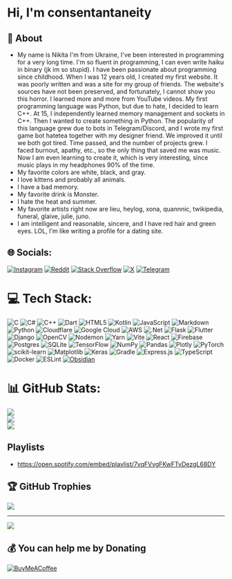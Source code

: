 # Hi, I'm consentantaneity

## 🐥 About

- My name is Nikita I'm from Ukraine, I've been interested in programming for a very long time. I'm so fluent in programming, I can even write haiku in binary (jk im so stupid). I have been passionate about programming since childhood. When I was 12 years old, I created my first website. It was poorly written and was a site for my group of friends. The website's sources have not been preserved, and fortunately, I cannot show you this horror. I learned more and more from YouTube videos. My first programming language was Python, but due to hate, I decided to learn C++. At 15, I independently learned memory management and sockets in C++. Then I wanted to create something in Python. The popularity of this language grew due to bots in Telegram/Discord, and I wrote my first game bot hatetea together with my designer friend. We improved it until we both got tired. Time passed, and the number of projects grew. I faced burnout, apathy, etc., so the only thing that saved me was music. Now I am even learning to create it, which is very interesting, since music plays in my headphones 90% of the time.
- My favorite colors are white, black, and gray. 
- I love kittens and probably all animals. 
- I have a bad memory.
- My favorite drink is Monster.
- I hate the heat and summer. 
- My favorite artists right now are lieu, heylog, xona, quannnic, twikipedia, funeral, glaive, julie, juno. 
- I am intelligent and reasonable, sincere, and I have red hair and green eyes. LOL, I'm like writing a profile for a dating site.

## 🌐 Socials:
[![Instagram](https://img.shields.io/badge/Instagram-%23E4405F.svg?logo=Instagram&logoColor=white)](https://instagram.com/consentantaneityy) [![Reddit](https://img.shields.io/badge/Reddit-%23FF4500.svg?logo=Reddit&logoColor=white)](https://reddit.com/user/tantaneity) [![Stack Overflow](https://img.shields.io/badge/-Stackoverflow-FE7A16?logo=stack-overflow&logoColor=white)](https://stackoverflow.com/users/18911964) [![X](https://img.shields.io/badge/X-black.svg?logo=X&logoColor=white)](https://x.com/consentantan) [![Telegram](https://img.shields.io/badge/Telegram-2CA5E0?logo=telegram&logoColor=white)](https://t.me/consentantaneity)

# 💻 Tech Stack:
![C](https://img.shields.io/badge/c-%2300599C.svg?style=plastic&logo=c&logoColor=white) ![C#](https://img.shields.io/badge/c%23-%23239120.svg?style=plastic&logo=csharp&logoColor=white) ![C++](https://img.shields.io/badge/c++-%2300599C.svg?style=plastic&logo=c%2B%2B&logoColor=white) ![Dart](https://img.shields.io/badge/dart-%230175C2.svg?style=plastic&logo=dart&logoColor=white) ![HTML5](https://img.shields.io/badge/html5-%23E34F26.svg?style=plastic&logo=html5&logoColor=white) ![Kotlin](https://img.shields.io/badge/kotlin-%237F52FF.svg?style=plastic&logo=kotlin&logoColor=white) ![JavaScript](https://img.shields.io/badge/javascript-%23323330.svg?style=plastic&logo=javascript&logoColor=%23F7DF1E) ![Markdown](https://img.shields.io/badge/markdown-%23000000.svg?style=plastic&logo=markdown&logoColor=white) ![Python](https://img.shields.io/badge/python-3670A0?style=plastic&logo=python&logoColor=ffdd54) ![Cloudflare](https://img.shields.io/badge/Cloudflare-F38020?style=plastic&logo=Cloudflare&logoColor=white) ![Google Cloud](https://img.shields.io/badge/GoogleCloud-%234285F4.svg?style=plastic&logo=google-cloud&logoColor=white) ![AWS](https://img.shields.io/badge/AWS-%23FF9900.svg?style=plastic&logo=amazon-aws&logoColor=white) ![.Net](https://img.shields.io/badge/.NET-5C2D91?style=plastic&logo=.net&logoColor=white) ![Flask](https://img.shields.io/badge/flask-%23000.svg?style=plastic&logo=flask&logoColor=white) ![Flutter](https://img.shields.io/badge/Flutter-%2302569B.svg?style=plastic&logo=Flutter&logoColor=white) ![Django](https://img.shields.io/badge/django-%23092E20.svg?style=plastic&logo=django&logoColor=white)  ![OpenCV](https://img.shields.io/badge/opencv-%23white.svg?style=plastic&logo=opencv&logoColor=white) ![Nodemon](https://img.shields.io/badge/NODEMON-%23323330.svg?style=plastic&logo=nodemon&logoColor=%BBDEAD) ![Yarn](https://img.shields.io/badge/yarn-%232C8EBB.svg?style=plastic&logo=yarn&logoColor=white) ![Vite](https://img.shields.io/badge/vite-%23646CFF.svg?style=plastic&logo=vite&logoColor=white) ![React](https://img.shields.io/badge/react-%2320232a.svg?style=plastic&logo=react&logoColor=%2361DAFB) ![Firebase](https://img.shields.io/badge/firebase-a08021?style=plastic&logo=firebase&logoColor=ffcd34) ![Postgres](https://img.shields.io/badge/postgres-%23316192.svg?style=plastic&logo=postgresql&logoColor=white) ![SQLite](https://img.shields.io/badge/sqlite-%2307405e.svg?style=plastic&logo=sqlite&logoColor=white) ![TensorFlow](https://img.shields.io/badge/TensorFlow-%23FF6F00.svg?style=plastic&logo=TensorFlow&logoColor=white) ![NumPy](https://img.shields.io/badge/numpy-%23013243.svg?style=plastic&logo=numpy&logoColor=white) ![Pandas](https://img.shields.io/badge/pandas-%23150458.svg?style=plastic&logo=pandas&logoColor=white) ![Plotly](https://img.shields.io/badge/Plotly-%233F4F75.svg?style=plastic&logo=plotly&logoColor=white) ![PyTorch](https://img.shields.io/badge/PyTorch-%23EE4C2C.svg?style=plastic&logo=PyTorch&logoColor=white) ![scikit-learn](https://img.shields.io/badge/scikit--learn-%23F7931E.svg?style=plastic&logo=scikit-learn&logoColor=white) ![Matplotlib](https://img.shields.io/badge/Matplotlib-%23ffffff.svg?style=plastic&logo=Matplotlib&logoColor=black) ![Keras](https://img.shields.io/badge/Keras-%23D00000.svg?style=plastic&logo=Keras&logoColor=white) ![Gradle](https://img.shields.io/badge/Gradle-02303A.svg?style=plastic&logo=Gradle&logoColor=white) ![Express.js](https://img.shields.io/badge/express.js-%23404d59.svg?style=plastic&logo=express&logoColor=%2361DAFB) ![TypeScript](https://img.shields.io/badge/typescript-%23007ACC.svg?style=plastic&logo=typescript&logoColor=white) ![Docker](https://img.shields.io/badge/docker-%230db7ed.svg?style=plastic&logo=docker&logoColor=white) ![ESLint](https://img.shields.io/badge/ESLint-4B3263?style=plastic&logo=eslint&logoColor=white) [![Obsidian](https://img.shields.io/badge/Obsidian-483699?style=plastic&logo=obsidian&logoColor=white)](https://obsidian.md/)
# 📊 GitHub Stats:
![](https://github-readme-stats.vercel.app/api?username=tantaneity&theme=rose&hide_border=true&include_all_commits=false&count_private=true)<br/>
![](https://github-readme-streak-stats.herokuapp.com/?user=tantaneity&theme=rose&hide_border=true)<br/>
![](https://github-readme-stats.vercel.app/api/top-langs/?username=tantaneity&theme=rose&hide_border=true&include_all_commits=false&count_private=true&layout=compact)

## Playlists

- https://open.spotify.com/embed/playlist/7vqFVvgFKwFTvDezgL68DY
## 🏆 GitHub Trophies
![](https://github-profile-trophy.vercel.app/?username=tantaneity&theme=rose&no-frame=false&no-bg=false&margin-w=4)

---
[![](https://visitcount.itsvg.in/api?id=tantaneity&icon=2&color=10)](https://visitcount.itsvg.in)

  ## 💰 You can help me by Donating
  [![BuyMeACoffee](https://img.shields.io/badge/Buy%20Me%20a%20Coffee-ffdd00?style=for-the-badge&logo=buy-me-a-coffee&logoColor=black)](https://buymeacoffee.com/consentantan) 

